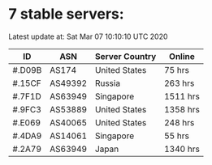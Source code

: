 # 7 stable servers:

Latest update at: Sat Mar 07 10:10:10 UTC 2020

| ID | ASN | Server Country | Online |
| -- | --- | -------------- | ------ |
| #.D09B | AS174 | United States | 75 hrs |
| #.15CF | AS49392 | Russia | 263 hrs |
| #.7F1D | AS63949 | Singapore | 1511 hrs |
| #.9FC3 | AS53889 | United States | 1358 hrs |
| #.E069 | AS40065 | United States | 248 hrs |
| #.4DA9 | AS14061 | Singapore | 55 hrs |
| #.2A79 | AS63949 | Japan | 1340 hrs |

